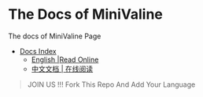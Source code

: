 # The Docs of MiniValine
The docs of MiniValine Page

+ [Docs Index](https://minivaline.github.io/docs/index.html) 
  + [English |Read Online](https://minivaline.github.io/docs/en/) 
  + [ 中文文档 | 在线阅读](https://minivaline.github.io/docs/cn/)

>  JOIN US !!! Fork This Repo And Add Your Language





